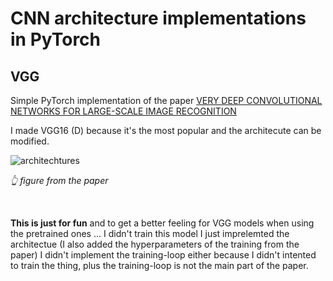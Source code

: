 # CNN architecture implementations in PyTorch


## VGG
Simple PyTorch implementation of the paper [VERY DEEP CONVOLUTIONAL NETWORKS FOR LARGE-SCALE IMAGE RECOGNITION](https://arxiv.org/pdf/1409.1556.pdf)

I made VGG16 (D) because it's the most popular and the architecute can be modified.

![architechtures](https://github.com/wilhelmberghammer/MachineLearning/blob/main/CNN_Architectures/resources/vgg_architectures.png?raw=true)

*👆 figure from the paper*


<br>

**This is just for fun** and to get a better feeling for VGG models when using the pretrained ones ... I didn't train this model I just imprelemted the architectue (I also added the hyperparameters of the training from the paper)
I didn't implement the training-loop either because I didn't intented to train the thing, plus the training-loop is not the main part of the paper.